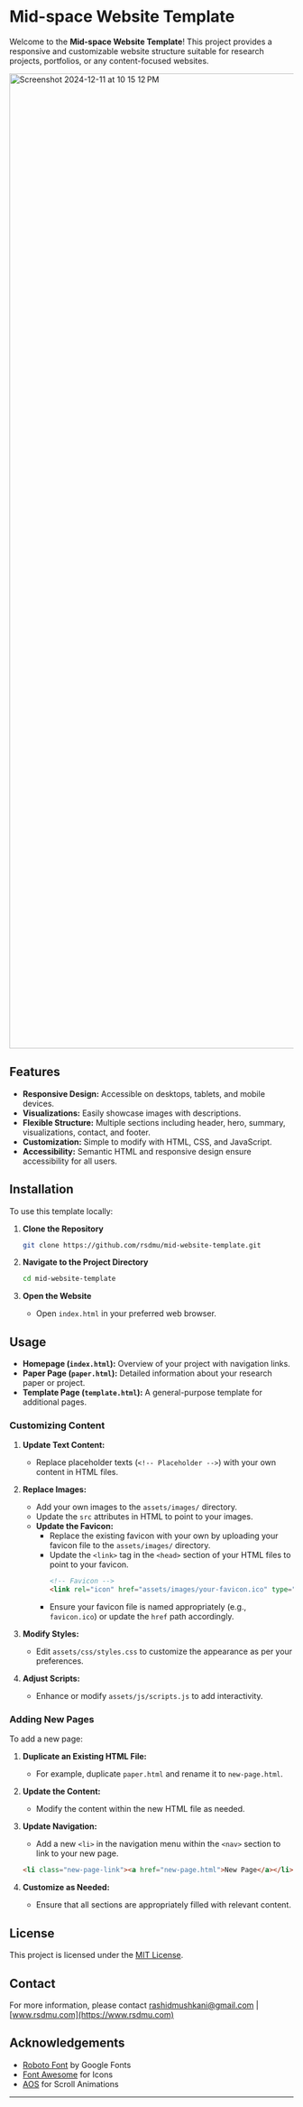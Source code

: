 # Mid-space Website Template



Welcome to the **Mid-space Website Template**! This project provides a responsive and customizable website structure suitable for research projects, portfolios, or any content-focused websites.

<img width="1728" alt="Screenshot 2024-12-11 at 10 15 12 PM" src="https://github.com/user-attachments/assets/db1b445a-5ef2-4a03-9b29-0d2a49938937" />

## Features

- **Responsive Design:** Accessible on desktops, tablets, and mobile devices.
- **Visualizations:** Easily showcase images with descriptions.
- **Flexible Structure:** Multiple sections including header, hero, summary, visualizations, contact, and footer.
- **Customization:** Simple to modify with HTML, CSS, and JavaScript.
- **Accessibility:** Semantic HTML and responsive design ensure accessibility for all users.

## Installation

To use this template locally:

1. **Clone the Repository**
    ```bash
    git clone https://github.com/rsdmu/mid-website-template.git
    ```

2. **Navigate to the Project Directory**
    ```bash
    cd mid-website-template
    ```

3. **Open the Website**
    - Open `index.html` in your preferred web browser.

## Usage

- **Homepage (`index.html`):** Overview of your project with navigation links.
- **Paper Page (`paper.html`):** Detailed information about your research paper or project.
- **Template Page (`template.html`):** A general-purpose template for additional pages.

### Customizing Content

1. **Update Text Content:**
   - Replace placeholder texts (`<!-- Placeholder -->`) with your own content in HTML files.

2. **Replace Images:**
   - Add your own images to the `assets/images/` directory.
   - Update the `src` attributes in HTML to point to your images.
   - **Update the Favicon:**
     - Replace the existing favicon with your own by uploading your favicon file to the `assets/images/` directory.
     - Update the `<link>` tag in the `<head>` section of your HTML files to point to your favicon.
       ```html
       <!-- Favicon -->
       <link rel="icon" href="assets/images/your-favicon.ico" type="image/x-icon">
       ```
     - Ensure your favicon file is named appropriately (e.g., `favicon.ico`) or update the `href` path accordingly.

3. **Modify Styles:**
   - Edit `assets/css/styles.css` to customize the appearance as per your preferences.

4. **Adjust Scripts:**
   - Enhance or modify `assets/js/scripts.js` to add interactivity.

### Adding New Pages

To add a new page:

1. **Duplicate an Existing HTML File:**
   - For example, duplicate `paper.html` and rename it to `new-page.html`.

2. **Update the Content:**
   - Modify the content within the new HTML file as needed.

3. **Update Navigation:**
   - Add a new `<li>` in the navigation menu within the `<nav>` section to link to your new page.

    ```html
    <li class="new-page-link"><a href="new-page.html">New Page</a></li>
    ```

4. **Customize as Needed:**
   - Ensure that all sections are appropriately filled with relevant content.

## License

This project is licensed under the [MIT License](LICENSE).


## Contact

For more information, please contact [rashidmushkani@gmail.com](mailto:rashidmushkani@gmail.com) | [www.rsdmu.com](https://www.rsdmu.com)

## Acknowledgements

- [Roboto Font](https://fonts.google.com/specimen/Roboto) by Google Fonts
- [Font Awesome](https://fontawesome.com/) for Icons
- [AOS](https://michalsnik.github.io/aos/) for Scroll Animations

---
